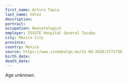 ```yaml
---
first_name: Arturo Tapia 
last_name: Vélez
description: 
portrait: 
occupation: Neonatologist
employer: ISSSTE Hospital General Tacuba
city: Mexico City
province: 
country: Mexico
source: https://www.sinembargo.mx/21-04-2020/3771730
birth_date: 
death_date: 
---
```


Age unknown.